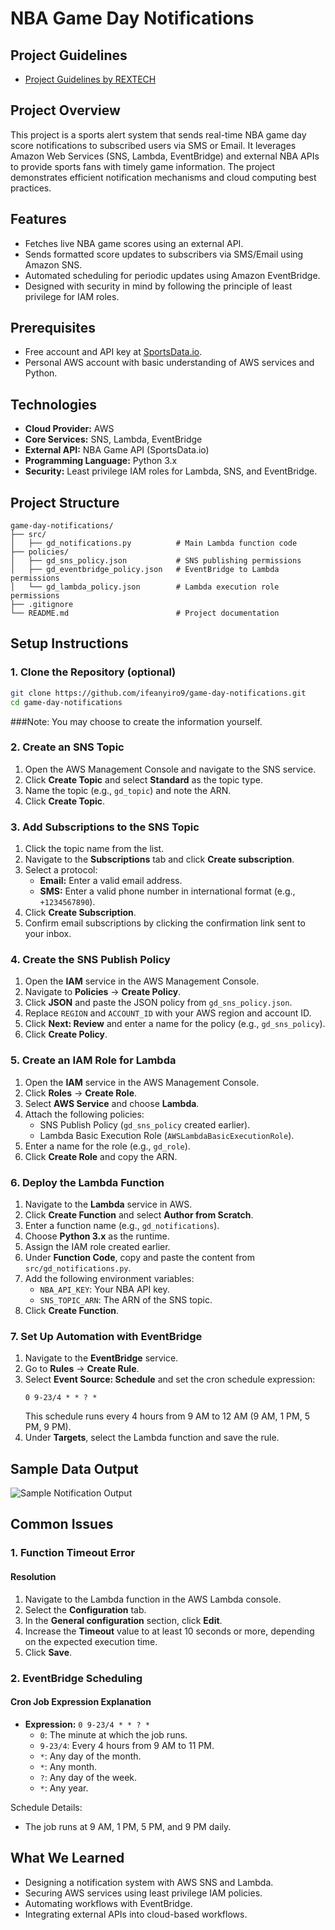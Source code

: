 # NBA Game Day Notifications

## Project Guidelines
- [Project Guidelines by REXTECH](https://www.youtube.com/watch?v=09WfkKc0x_Q)

## Project Overview
This project is a sports alert system that sends real-time NBA game day score notifications to subscribed users via SMS or Email. It leverages Amazon Web Services (SNS, Lambda, EventBridge) and external NBA APIs to provide sports fans with timely game information. The project demonstrates efficient notification mechanisms and cloud computing best practices.

## Features
- Fetches live NBA game scores using an external API.
- Sends formatted score updates to subscribers via SMS/Email using Amazon SNS.
- Automated scheduling for periodic updates using Amazon EventBridge.
- Designed with security in mind by following the principle of least privilege for IAM roles.

## Prerequisites
- Free account and API key at [SportsData.io](https://sportsdata.io).
- Personal AWS account with basic understanding of AWS services and Python.

## Technologies
- **Cloud Provider:** AWS
- **Core Services:** SNS, Lambda, EventBridge
- **External API:** NBA Game API (SportsData.io)
- **Programming Language:** Python 3.x
- **Security:** Least privilege IAM roles for Lambda, SNS, and EventBridge.

## Project Structure
```
game-day-notifications/
├── src/
│   ├── gd_notifications.py          # Main Lambda function code
├── policies/
│   ├── gd_sns_policy.json           # SNS publishing permissions
│   ├── gd_eventbridge_policy.json   # EventBridge to Lambda permissions
│   └── gd_lambda_policy.json        # Lambda execution role permissions
├── .gitignore
└── README.md                        # Project documentation
```

## Setup Instructions

### 1. Clone the Repository (optional)
```bash
git clone https://github.com/ifeanyiro9/game-day-notifications.git
cd game-day-notifications
```
   ###Note: You may choose to create the information yourself.

### 2. Create an SNS Topic
1. Open the AWS Management Console and navigate to the SNS service.
2. Click **Create Topic** and select **Standard** as the topic type.
3. Name the topic (e.g., `gd_topic`) and note the ARN.
4. Click **Create Topic**.

### 3. Add Subscriptions to the SNS Topic
1. Click the topic name from the list.
2. Navigate to the **Subscriptions** tab and click **Create subscription**.
3. Select a protocol:
   - **Email:** Enter a valid email address.
   - **SMS:** Enter a valid phone number in international format (e.g., `+1234567890`).
4. Click **Create Subscription**.
5. Confirm email subscriptions by clicking the confirmation link sent to your inbox.

### 4. Create the SNS Publish Policy
1. Open the **IAM** service in the AWS Management Console.
2. Navigate to **Policies** → **Create Policy**.
3. Click **JSON** and paste the JSON policy from `gd_sns_policy.json`.
4. Replace `REGION` and `ACCOUNT_ID` with your AWS region and account ID.
5. Click **Next: Review** and enter a name for the policy (e.g., `gd_sns_policy`).
6. Click **Create Policy**.

### 5. Create an IAM Role for Lambda
1. Open the **IAM** service in the AWS Management Console.
2. Click **Roles** → **Create Role**.
3. Select **AWS Service** and choose **Lambda**.
4. Attach the following policies:
   - SNS Publish Policy (`gd_sns_policy` created earlier).
   - Lambda Basic Execution Role (`AWSLambdaBasicExecutionRole`).
5. Enter a name for the role (e.g., `gd_role`).
6. Click **Create Role** and copy the ARN.

### 6. Deploy the Lambda Function
1. Navigate to the **Lambda** service in AWS.
2. Click **Create Function** and select **Author from Scratch**.
3. Enter a function name (e.g., `gd_notifications`).
4. Choose **Python 3.x** as the runtime.
5. Assign the IAM role created earlier.
6. Under **Function Code**, copy and paste the content from `src/gd_notifications.py`.
7. Add the following environment variables:
   - `NBA_API_KEY`: Your NBA API key.
   - `SNS_TOPIC_ARN`: The ARN of the SNS topic.
8. Click **Create Function**.

### 7. Set Up Automation with EventBridge
1. Navigate to the **EventBridge** service.
2. Go to **Rules** → **Create Rule**.
3. Select **Event Source: Schedule** and set the cron schedule expression:
   ```cron
   0 9-23/4 * * ? *
   ```
   This schedule runs every 4 hours from 9 AM to 12 AM (9 AM, 1 PM, 5 PM, 9 PM).
4. Under **Targets**, select the Lambda function and save the rule.

## Sample Data Output
![Sample Notification Output](notificationapp_sampleoutput.png)

## Common Issues

### 1. Function Timeout Error
#### Resolution
1. Navigate to the Lambda function in the AWS Lambda console.
2. Select the **Configuration** tab.
3. In the **General configuration** section, click **Edit**.
4. Increase the **Timeout** value to at least 10 seconds or more, depending on the expected execution time.
5. Click **Save**.

### 2. EventBridge Scheduling
#### Cron Job Expression Explanation
- **Expression:** `0 9-23/4 * * ? *`
  - `0`: The minute at which the job runs.
  - `9-23/4`: Every 4 hours from 9 AM to 11 PM.
  - `*`: Any day of the month.
  - `*`: Any month.
  - `?`: Any day of the week.
  - `*`: Any year.

Schedule Details:
- The job runs at 9 AM, 1 PM, 5 PM, and 9 PM daily.

## What We Learned
- Designing a notification system with AWS SNS and Lambda.
- Securing AWS services using least privilege IAM policies.
- Automating workflows with EventBridge.
- Integrating external APIs into cloud-based workflows.

